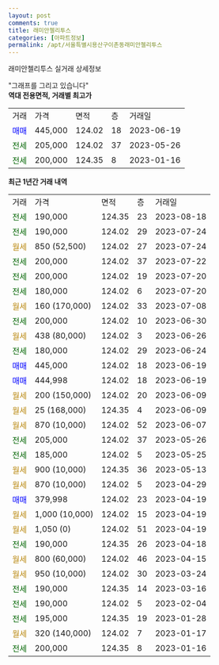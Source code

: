 ```yaml
---
layout: post
comments: true
title: 래미안첼리투스
categories: [아파트정보]
permalink: /apt/서울특별시용산구이촌동래미안첼리투스
---
```


래미안첼리투스 실거래 상세정보

<script type="text/javascript">
  google.charts.load('current', {'packages':['line', 'corechart']});
  google.charts.setOnLoadCallback(drawChart);

  function drawChart() {
    var data = new google.visualization.DataTable();
    data.addColumn('date', '거래일');
    data.addColumn('number', "매매");
    data.addColumn('number', "전세");
    data.addColumn('number', "전매");

    data.addRows([[new Date(Date.parse("2023-08-18")), null, 190000, null], [new Date(Date.parse("2023-07-24")), null, 190000, null], [new Date(Date.parse("2023-07-24")), null, null, null], [new Date(Date.parse("2023-07-22")), null, 200000, null], [new Date(Date.parse("2023-07-20")), null, 200000, null], [new Date(Date.parse("2023-07-20")), null, 180000, null], [new Date(Date.parse("2023-07-08")), null, null, null], [new Date(Date.parse("2023-06-30")), null, 200000, null], [new Date(Date.parse("2023-06-26")), null, null, null], [new Date(Date.parse("2023-06-24")), null, 180000, null], [new Date(Date.parse("2023-06-19")), 445000, null, null], [new Date(Date.parse("2023-06-19")), 444998, null, null], [new Date(Date.parse("2023-06-09")), null, null, null], [new Date(Date.parse("2023-06-09")), null, null, null], [new Date(Date.parse("2023-06-07")), null, null, null], [new Date(Date.parse("2023-05-26")), null, 205000, null], [new Date(Date.parse("2023-05-25")), null, 185000, null], [new Date(Date.parse("2023-05-13")), null, null, null], [new Date(Date.parse("2023-04-29")), null, null, null], [new Date(Date.parse("2023-04-19")), 379998, null, null], [new Date(Date.parse("2023-04-19")), null, null, null], [new Date(Date.parse("2023-04-19")), null, null, null], [new Date(Date.parse("2023-04-18")), null, 190000, null], [new Date(Date.parse("2023-04-15")), null, null, null], [new Date(Date.parse("2023-03-24")), null, null, null], [new Date(Date.parse("2023-03-16")), null, 190000, null], [new Date(Date.parse("2023-02-04")), null, 190000, null], [new Date(Date.parse("2023-01-28")), null, 195000, null], [new Date(Date.parse("2023-01-17")), null, null, null], [new Date(Date.parse("2023-01-16")), null, 200000, null]]);

    var options = {
      hAxis: {
        format: 'yyyy/MM/dd'
      },    
      lineWidth: 0,
      pointsVisible: true,    
      title: '최근 1년간 유형별 실거래가 분포',
      legend: { position: 'bottom' }
    };

    var formatter = new google.visualization.NumberFormat({pattern:'###,###'} );
    formatter.format(data, 1);
    formatter.format(data, 2);
    
    setTimeout(function() {
        var chart = new google.visualization.LineChart(document.getElementById('columnchart_material'));
        chart.draw(data, (options));
        document.getElementById('loading').style.display = 'none';
    }, 200);
  }
</script>


<div id="loading" style="z-index:20; display: block; margin-left: 0px">"그래프를 그리고 있습니다"</div>
<div id="columnchart_material" style="width: 95%; margin-left: 0px; display: block"></div>
<!-- contents start -->
<b>역대 전용면적, 거래별 최고가</b>
<table class="sortable">
    <tr>
      <td>거래</td>
      <td>가격</td>
      <td>면적</td>
      <td>층</td>
      <td>거래일</td>
    </tr>
        <tr>
          <td><a style="color: blue">매매</a></td>
          <td>445,000</td>
          <td>124.02</td>
          <td>18</td>
          <td>2023-06-19</td>
        </tr>        
        <tr>
              <td><a style="color: darkgreen">전세</a></td>
              <td>205,000</td>
              <td>124.02</td>
              <td>37</td>
              <td>2023-05-26</td>
            </tr>            <tr>
              <td><a style="color: darkgreen">전세</a></td>
              <td>200,000</td>
              <td>124.35</td>
              <td>8</td>
              <td>2023-01-16</td>
            </tr>        
    
</table>

<b>최근 1년간 거래 내역</b>

<table class="sortable">
    <tr>
      <td>거래</td>
      <td>가격</td>
      <td>면적</td>
      <td>층</td>
      <td>거래일</td>
    </tr>
    <tr>
      <td><a style="color: darkgreen">전세</a></td>
      <td>190,000</td>
      <td>124.35</td>
      <td>23</td>
      <td>2023-08-18</td>
    </tr>          <tr>
      <td><a style="color: darkgreen">전세</a></td>
      <td>190,000</td>
      <td>124.02</td>
      <td>29</td>
      <td>2023-07-24</td>
    </tr>          <tr>
      <td><a style="color: darkgoldenrod">월세</a></td>
      <td>850 (52,500)</td>
      <td>124.02</td>
      <td>27</td>
      <td>2023-07-24</td>
    </tr>          <tr>
      <td><a style="color: darkgreen">전세</a></td>
      <td>200,000</td>
      <td>124.02</td>
      <td>37</td>
      <td>2023-07-22</td>
    </tr>          <tr>
      <td><a style="color: darkgreen">전세</a></td>
      <td>200,000</td>
      <td>124.02</td>
      <td>19</td>
      <td>2023-07-20</td>
    </tr>          <tr>
      <td><a style="color: darkgreen">전세</a></td>
      <td>180,000</td>
      <td>124.02</td>
      <td>6</td>
      <td>2023-07-20</td>
    </tr>          <tr>
      <td><a style="color: darkgoldenrod">월세</a></td>
      <td>160 (170,000)</td>
      <td>124.02</td>
      <td>33</td>
      <td>2023-07-08</td>
    </tr>          <tr>
      <td><a style="color: darkgreen">전세</a></td>
      <td>200,000</td>
      <td>124.02</td>
      <td>10</td>
      <td>2023-06-30</td>
    </tr>          <tr>
      <td><a style="color: darkgoldenrod">월세</a></td>
      <td>438 (80,000)</td>
      <td>124.02</td>
      <td>3</td>
      <td>2023-06-26</td>
    </tr>          <tr>
      <td><a style="color: darkgreen">전세</a></td>
      <td>180,000</td>
      <td>124.02</td>
      <td>29</td>
      <td>2023-06-24</td>
    </tr>          <tr>
      <td><a style="color: blue">매매</a></td>
      <td>445,000</td>
      <td>124.02</td>
      <td>18</td>
      <td>2023-06-19</td>
    </tr>          <tr>
      <td><a style="color: blue">매매</a></td>
      <td>444,998</td>
      <td>124.02</td>
      <td>18</td>
      <td>2023-06-19</td>
    </tr>          <tr>
      <td><a style="color: darkgoldenrod">월세</a></td>
      <td>200 (150,000)</td>
      <td>124.02</td>
      <td>20</td>
      <td>2023-06-09</td>
    </tr>          <tr>
      <td><a style="color: darkgoldenrod">월세</a></td>
      <td>25 (168,000)</td>
      <td>124.35</td>
      <td>4</td>
      <td>2023-06-09</td>
    </tr>          <tr>
      <td><a style="color: darkgoldenrod">월세</a></td>
      <td>870 (10,000)</td>
      <td>124.02</td>
      <td>52</td>
      <td>2023-06-07</td>
    </tr>          <tr>
      <td><a style="color: darkgreen">전세</a></td>
      <td>205,000</td>
      <td>124.02</td>
      <td>37</td>
      <td>2023-05-26</td>
    </tr>          <tr>
      <td><a style="color: darkgreen">전세</a></td>
      <td>185,000</td>
      <td>124.02</td>
      <td>5</td>
      <td>2023-05-25</td>
    </tr>          <tr>
      <td><a style="color: darkgoldenrod">월세</a></td>
      <td>900 (10,000)</td>
      <td>124.35</td>
      <td>36</td>
      <td>2023-05-13</td>
    </tr>          <tr>
      <td><a style="color: darkgoldenrod">월세</a></td>
      <td>870 (10,000)</td>
      <td>124.02</td>
      <td>5</td>
      <td>2023-04-29</td>
    </tr>          <tr>
      <td><a style="color: blue">매매</a></td>
      <td>379,998</td>
      <td>124.02</td>
      <td>23</td>
      <td>2023-04-19</td>
    </tr>          <tr>
      <td><a style="color: darkgoldenrod">월세</a></td>
      <td>1,000 (10,000)</td>
      <td>124.02</td>
      <td>15</td>
      <td>2023-04-19</td>
    </tr>          <tr>
      <td><a style="color: darkgoldenrod">월세</a></td>
      <td>1,050 (0)</td>
      <td>124.02</td>
      <td>51</td>
      <td>2023-04-19</td>
    </tr>          <tr>
      <td><a style="color: darkgreen">전세</a></td>
      <td>190,000</td>
      <td>124.35</td>
      <td>26</td>
      <td>2023-04-18</td>
    </tr>          <tr>
      <td><a style="color: darkgoldenrod">월세</a></td>
      <td>800 (60,000)</td>
      <td>124.02</td>
      <td>46</td>
      <td>2023-04-15</td>
    </tr>          <tr>
      <td><a style="color: darkgoldenrod">월세</a></td>
      <td>950 (10,000)</td>
      <td>124.02</td>
      <td>30</td>
      <td>2023-03-24</td>
    </tr>          <tr>
      <td><a style="color: darkgreen">전세</a></td>
      <td>190,000</td>
      <td>124.35</td>
      <td>14</td>
      <td>2023-03-16</td>
    </tr>          <tr>
      <td><a style="color: darkgreen">전세</a></td>
      <td>190,000</td>
      <td>124.02</td>
      <td>5</td>
      <td>2023-02-04</td>
    </tr>          <tr>
      <td><a style="color: darkgreen">전세</a></td>
      <td>195,000</td>
      <td>124.35</td>
      <td>19</td>
      <td>2023-01-28</td>
    </tr>          <tr>
      <td><a style="color: darkgoldenrod">월세</a></td>
      <td>320 (140,000)</td>
      <td>124.02</td>
      <td>7</td>
      <td>2023-01-17</td>
    </tr>          <tr>
      <td><a style="color: darkgreen">전세</a></td>
      <td>200,000</td>
      <td>124.35</td>
      <td>8</td>
      <td>2023-01-16</td>
    </tr>      </table>
<!-- contents end -->    

